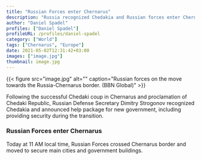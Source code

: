 ```yaml
---
title: "Russian Forces enter Chernarus"
description: "Russia recognized Chedakia and Russian forces enter Chernarus to help Chedaks form new government"
author: "Daniel Spadel"
profiles: ["Daniel Spadel"]
profileURL: /profiles/daniel-spadel
category: ["World"]
tags: ["Chernarus", "Europe"]
date: 2021-05-02T12:31:42+03:00
images: ["image.jpg"]
thumbnail: image.jpg
---
```


{{< figure src="image.jpg" alt="" caption="Russian forces on the move towards the Russia-Chernarus border. (BBN Global)" >}}

Following the successful Chedaki coup in Chernarus and proclamation of Chedaki Republic, Russian Defense Secretary Dimitry Strogonov recognized Chedakia and announced help package for new government, including providing security during the transition.

### Russian Forces enter Chernarus

Today at 11 AM local time, Russian Forces crossed Chernarus border and moved to secure main cities and government buildings.
